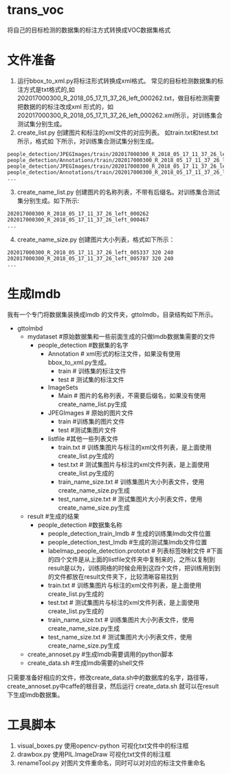 # trans_voc
将自己的目标检测的数据集的标注方式转换成VOC数据集格式
# 文件准备
1. 运行bbox_to_xml.py将标注形式转换成xml格式。
常见的目标检测数据集的标注方式是txt格式的,如202017000300_R_2018_05_17_11_37_26_left_000262.txt，做目标检测需要把数据的的标注改成xml 形式的，如202017000300_R_2018_05_17_11_37_26_left_000262.xml所示，对训练集合测试集分别生成。
2. create_list.py 创建图片和标注的xml文件的对应列表。
如train.txt和test.txt所示，格式如 下所示，对训练集合测试集分别生成。
```
people_detection/JPEGImages/train/202017000300_R_2018_05_17_11_37_26_left_000262.jpg people_detection/Annotations/train/202017000300_R_2018_05_17_11_37_26_left_000262.xml
people_detection/JPEGImages/train/202017000300_R_2018_05_17_11_37_26_left_000467.jpg people_detection/Annotations/train/202017000300_R_2018_05_17_11_37_26_left_000467.xml
...
```
3. create_name_list.py 创建图片的名称列表，不带有后缀名。对训练集合测试集分别生成。如下所示:
```
202017000300_R_2018_05_17_11_37_26_left_000262
202017000300_R_2018_05_17_11_37_26_left_000467
...
```
4. create_name_size.py 创建图片大小列表，格式如下所示：
```
202017000300_R_2018_05_17_11_37_26_left_005337 320 240
202017000300_R_2018_05_17_11_37_26_left_005787 320 240
...
```
# 生成lmdb
我有一个专门将数据集装换成lmdb 的文件夹，gttolmdb，目录结构如下所示。
- gttolmbd
  - mydataset #原始数据集和一些前面生成的只做lmdb数据集需要的文件
    - people_detection #数据集的名字
      - Annotation # xml形式的标注文件，如果没有使用bbox_to_xml.py生成。
        - train # 训练集的标注文件
        - test # 测试集的标注文件
      - ImageSets
        - Main # 图片的名称列表，不需要后缀名，如果没有使用create_name_list.py生成
      - JPEGImages # 原始的图片文件
        - train #训练集的图片文件
        - test #测试集图片文件
      - listfile #其他一些列表文件
        - train.txt # 训练集图片与标注的xml文件列表，是上面使用create_list.py生成的
        - test.txt # 测试集图片与标注的xml文件列表，是上面使用create_list.py生成的
        - train_name_size.txt # 训练集图片大小列表文件，使用 create_name_size.py生成
        - test_name_size.txt # 测试集图片大小列表文件，使用 create_name_size.py生成
  - result #生成的结果
    - people_detection #数据集名称
      - people_detection_train_lmdb # 生成的训练集lmdb文件位置
      - people_detection_test_lmdb #生成的测试集lmdb文件位置
      - labelmap_people_detection.prototxt # 列表标签映射文件
      #下面的四个文件是从上面的listfile文件夹中复制来的，之所以复制到result是以为，训练网络的时候会用到这四个文件，把训练用到到的文件都放在result文件夹下，比较清晰容易找到
      - train.txt # 训练集图片与标注的xml文件列表，是上面使用create_list.py生成的
      - test.txt # 测试集图片与标注的xml文件列表，是上面使用create_list.py生成的
      - train_name_size.txt # 训练集图片大小列表文件，使用 create_name_size.py生成
      - test_name_size.txt # 测试集图片大小列表文件，使用 create_name_size.py生成
  - create_annoset.py #生成lmdb需要调用的python脚本
  - create_data.sh #生成lmdb需要的shell文件
  
只需要准备好相应的文件，修改create_data.sh中的数据库的名字，路径等，create_annoset.py中caffe的根目录，然后运行 create_data.sh 就可以在result下生成lmdb数据集。
# 工具脚本
1. visual_boxes.py 使用opencv-python 可视化txt文件中的标注框
2. drawbox.py 使用PIL.ImageDraw 可视化txt文件的标注框
3. renameTool.py 对图片文件重命名，同时可以对对应的标注文件重命名


